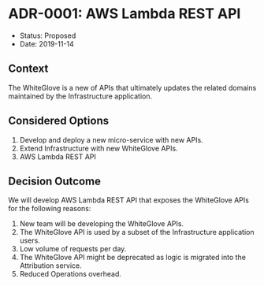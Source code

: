 # ADR-0001: AWS Lambda REST API

* Status: Proposed
* Date: 2019-11-14

## Context

The WhiteGlove is a new of APIs that ultimately updates the related domains maintained by the Infrastructure application.

## Considered Options

1. Develop and deploy a new micro-service with new APIs.
2. Extend Infrastructure with new WhiteGlove APIs.
3. AWS Lambda REST API

## Decision Outcome

We will develop AWS Lambda REST API that exposes the WhiteGlove APIs for the following reasons:

1. New team will be developing the WhiteGlove APIs.
2. The WhiteGlove API is used by a subset of the Infrastructure application users.
3. Low volume of requests per day. 
4. The WhiteGlove API might be deprecated as logic is migrated into the Attribution service.
5. Reduced Operations overhead.
